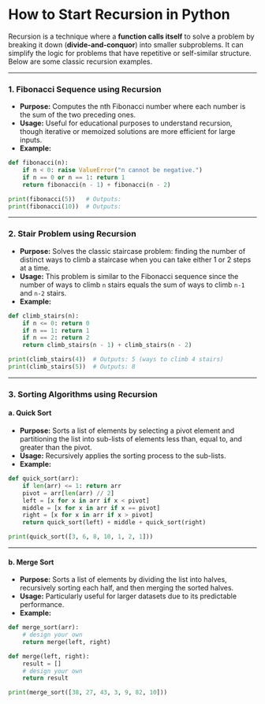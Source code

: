 # How to Start Recursion in Python

Recursion is a technique where a **function calls itself** to solve a problem by breaking it down (**divide-and-conquor**) into smaller subproblems. It can simplify the logic for problems that have repetitive or self-similar structure. Below are some classic recursion examples.

---

### 1. Fibonacci Sequence using Recursion
- **Purpose:** Computes the nth Fibonacci number where each number is the sum of the two preceding ones.
- **Usage:** Useful for educational purposes to understand recursion, though iterative or memoized solutions are more efficient for large inputs.
- **Example:**

```python
def fibonacci(n):
    if n < 0: raise ValueError("n cannot be negative.")
    if n == 0 or n == 1: return 1
    return fibonacci(n - 1) + fibonacci(n - 2)

print(fibonacci(5))   # Outputs: 
print(fibonacci(10))  # Outputs: 
```

---

### 2. Stair Problem using Recursion
- **Purpose:** Solves the classic staircase problem: finding the number of distinct ways to climb a staircase when you can take either 1 or 2 steps at a time.
- **Usage:** This problem is similar to the Fibonacci sequence since the number of ways to climb `n` stairs equals the sum of ways to climb `n-1` and `n-2` stairs.
- **Example:**

```python
def climb_stairs(n):
    if n <= 0: return 0
    if n == 1: return 1
    if n == 2: return 2
    return climb_stairs(n - 1) + climb_stairs(n - 2)

print(climb_stairs(4))  # Outputs: 5 (ways to climb 4 stairs)
print(climb_stairs(5))  # Outputs: 8
```

---

### 3. Sorting Algorithms using Recursion

#### a. Quick Sort
- **Purpose:** Sorts a list of elements by selecting a pivot element and partitioning the list into sub-lists of elements less than, equal to, and greater than the pivot.
- **Usage:** Recursively applies the sorting process to the sub-lists.
- **Example:**

```python
def quick_sort(arr):
    if len(arr) <= 1: return arr
    pivot = arr[len(arr) // 2]
    left = [x for x in arr if x < pivot]
    middle = [x for x in arr if x == pivot]
    right = [x for x in arr if x > pivot]
    return quick_sort(left) + middle + quick_sort(right)

print(quick_sort([3, 6, 8, 10, 1, 2, 1]))
```

---

#### b. Merge Sort
- **Purpose:** Sorts a list of elements by dividing the list into halves, recursively sorting each half, and then merging the sorted halves.
- **Usage:** Particularly useful for larger datasets due to its predictable performance.
- **Example:**

```python
def merge_sort(arr):
    # design your own
    return merge(left, right)

def merge(left, right):
    result = []
    # design your own
    return result

print(merge_sort([38, 27, 43, 3, 9, 82, 10]))
```
